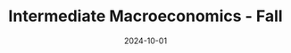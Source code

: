 ---
title: "Intermediate Macroeconomics - Fall"
collection: teaching
type: "Undergraduate course"
permalink: /teaching/2024-fall-macro
venue: "Uppsala University"
date: 2024-10-01
location: "Uppsala, Sweden"
---